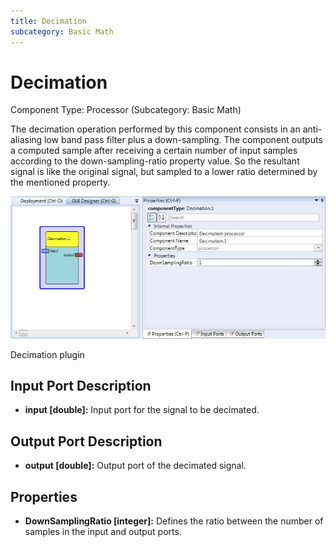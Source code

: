 ```yaml
---
title: Decimation
subcategory: Basic Math
---
```


# Decimation

Component Type: Processor (Subcategory: Basic Math)

The decimation operation performed by this component consists in an anti-aliasing low band pass filter plus a down-sampling. The component outputs a computed sample after receiving a certain number of input samples according to the down-sampling-ratio property value. So the resultant signal is like the original signal, but sampled to a lower ratio determined by the mentioned property.

![Screenshot: Decimation plugin](./img/decimation.jpg "Screenshot: Decimation plugin")

Decimation plugin

## Input Port Description

- **input \[double\]:** Input port for the signal to be decimated.

## Output Port Description

- **output \[double\]:** Output port of the decimated signal.

## Properties

- **DownSamplingRatio \[integer\]:** Defines the ratio between the number of samples in the input and output ports.
